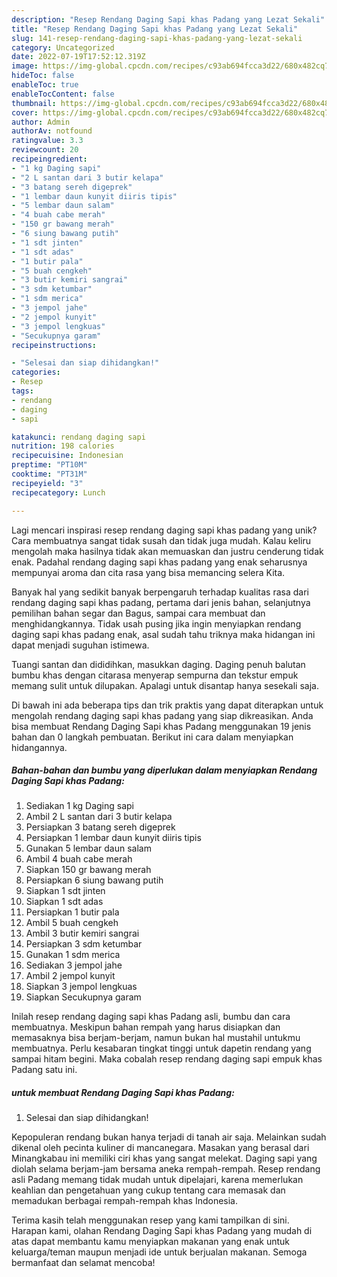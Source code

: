 ```yaml
---
description: "Resep Rendang Daging Sapi khas Padang yang Lezat Sekali"
title: "Resep Rendang Daging Sapi khas Padang yang Lezat Sekali"
slug: 141-resep-rendang-daging-sapi-khas-padang-yang-lezat-sekali
category: Uncategorized
date: 2022-07-19T17:52:12.319Z
image: https://img-global.cpcdn.com/recipes/c93ab694fcca3d22/680x482cq70/rendang-daging-sapi-khas-padang-foto-resep-utama.jpg
hideToc: false
enableToc: true
enableTocContent: false
thumbnail: https://img-global.cpcdn.com/recipes/c93ab694fcca3d22/680x482cq70/rendang-daging-sapi-khas-padang-foto-resep-utama.jpg
cover: https://img-global.cpcdn.com/recipes/c93ab694fcca3d22/680x482cq70/rendang-daging-sapi-khas-padang-foto-resep-utama.jpg
author: Admin
authorAv: notfound
ratingvalue: 3.3
reviewcount: 20
recipeingredient:
- "1 kg Daging sapi"
- "2 L santan dari 3 butir kelapa"
- "3 batang sereh digeprek"
- "1 lembar daun kunyit diiris tipis"
- "5 lembar daun salam"
- "4 buah cabe merah"
- "150 gr bawang merah"
- "6 siung bawang putih"
- "1 sdt jinten"
- "1 sdt adas"
- "1 butir pala"
- "5 buah cengkeh"
- "3 butir kemiri sangrai"
- "3 sdm ketumbar"
- "1 sdm merica"
- "3 jempol jahe"
- "2 jempol kunyit"
- "3 jempol lengkuas"
- "Secukupnya garam"
recipeinstructions:

- "Selesai dan siap dihidangkan!"
categories:
- Resep
tags:
- rendang
- daging
- sapi

katakunci: rendang daging sapi 
nutrition: 198 calories
recipecuisine: Indonesian
preptime: "PT10M"
cooktime: "PT31M"
recipeyield: "3"
recipecategory: Lunch

---
```





Lagi mencari inspirasi resep rendang daging sapi khas padang yang unik? Cara membuatnya sangat tidak susah dan tidak juga mudah. Kalau keliru mengolah maka hasilnya tidak akan memuaskan dan justru cenderung tidak enak. Padahal rendang daging sapi khas padang yang enak seharusnya mempunyai aroma dan cita rasa yang bisa memancing selera Kita.





Banyak hal yang sedikit banyak berpengaruh terhadap kualitas rasa dari rendang daging sapi khas padang, pertama dari jenis bahan, selanjutnya pemilihan bahan segar dan Bagus, sampai cara membuat dan menghidangkannya. Tidak usah pusing jika ingin menyiapkan rendang daging sapi khas padang enak,      asal sudah tahu triknya maka hidangan ini dapat menjadi suguhan istimewa.














Tuangi santan dan dididihkan, masukkan daging. Daging penuh balutan bumbu khas dengan citarasa menyerap sempurna dan tekstur empuk memang sulit untuk dilupakan. Apalagi untuk disantap hanya sesekali saja.






Di bawah ini ada beberapa tips dan trik praktis yang dapat diterapkan untuk mengolah rendang daging sapi khas padang yang siap dikreasikan. Anda bisa membuat Rendang Daging Sapi khas Padang menggunakan 19 jenis bahan dan 0 langkah pembuatan. Berikut ini cara dalam menyiapkan hidangannya.

<!--inarticleads1-->

##### Bahan-bahan dan bumbu yang diperlukan dalam menyiapkan Rendang Daging Sapi khas Padang:

1. Sediakan 1 kg Daging sapi
1. Ambil 2 L santan dari 3 butir kelapa
1. Persiapkan 3 batang sereh digeprek
1. Persiapkan 1 lembar daun kunyit diiris tipis
1. Gunakan 5 lembar daun salam
1. Ambil 4 buah cabe merah
1. Siapkan 150 gr bawang merah
1. Persiapkan 6 siung bawang putih
1. Siapkan 1 sdt jinten
1. Siapkan 1 sdt adas
1. Persiapkan 1 butir pala
1. Ambil 5 buah cengkeh
1. Ambil 3 butir kemiri sangrai
1. Persiapkan 3 sdm ketumbar
1. Gunakan 1 sdm merica
1. Sediakan 3 jempol jahe
1. Ambil 2 jempol kunyit
1. Siapkan 3 jempol lengkuas
1. Siapkan Secukupnya garam


Inilah resep rendang daging sapi khas Padang asli, bumbu dan cara membuatnya. Meskipun bahan rempah yang harus disiapkan dan memasaknya bisa berjam-berjam, namun bukan hal mustahil untukmu membuatnya. Perlu kesabaran tingkat tinggi untuk dapetin rendang yang sampai hitam begini. Maka cobalah resep rendang daging sapi empuk khas Padang satu ini. 

<!--inarticleads2-->

#####  untuk membuat Rendang Daging Sapi khas Padang:


1. Selesai dan siap dihidangkan!

Kepopuleran rendang bukan hanya terjadi di tanah air saja. Melainkan sudah dikenal oleh pecinta kuliner di mancanegara. Masakan yang berasal dari Minangkabau ini memiliki ciri khas yang sangat melekat. Daging sapi yang diolah selama berjam-jam bersama aneka rempah-rempah. Resep rendang asli Padang memang tidak mudah untuk dipelajari, karena memerlukan keahlian dan pengetahuan yang cukup tentang cara memasak dan memadukan berbagai rempah-rempah khas Indonesia. 

Terima kasih telah menggunakan resep yang kami tampilkan di sini. Harapan kami, olahan Rendang Daging Sapi khas Padang yang mudah di atas dapat membantu kamu menyiapkan makanan yang enak untuk keluarga/teman maupun menjadi ide untuk berjualan makanan. Semoga bermanfaat dan selamat mencoba!
